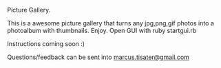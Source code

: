 Picture Gallery.

This is a awesome picture gallery that turns any jpg,png,gif photos into a photoalbum with thumbnails. Enjoy.
Open GUI with ruby startgui.rb

Instructions coming soon :)

Questions/feedback can be sent into 
marcus.tisater@gmail.com




